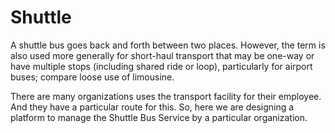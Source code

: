 # Shuttle

A shuttle bus goes back and forth between two places. 
However, the term is also used more generally for short-haul transport that may be one-way or have multiple stops (including shared ride or loop), particularly for airport buses; compare loose use of limousine.

There are many organizations uses the transport facility for their employee. 
And they have a particular route for this. So, here we are designing a platform to manage the Shuttle Bus Service by a particular organization. 

